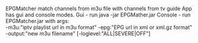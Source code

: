 EPGMatcher match channels from m3u file with channels from tv guide 
App has gui and console modes.
Gui - run java -jar EPGMather.jar
Console - run EPGMatcher.jar with args:  
	-m3u:"iptv playlist url in m3u format" 
	-epg:"EPG url in xml or xml.gz format" 
	-output:"new m3u filename" 
	[-loglevel:"ALL|SEVERE|OFF"]
